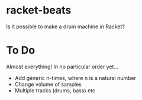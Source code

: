 # racket-beats
Is it possible to make a drum machine in Racket?

# To Do

Almost everything! In no particular order yet...

* Add generic n-times, where n is a natural number
* Change volume of samples
* Multiple tracks (drums, bass) etc

